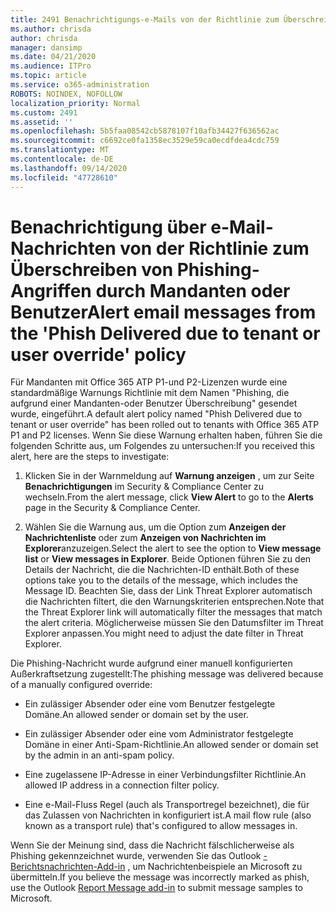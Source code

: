 ```yaml
---
title: 2491 Benachrichtigungs-e-Mails von der Richtlinie zum Überschreiben von Phishing-Angriffen durch Mandanten oder Benutzer
ms.author: chrisda
author: chrisda
manager: dansimp
ms.date: 04/21/2020
ms.audience: ITPro
ms.topic: article
ms.service: o365-administration
ROBOTS: NOINDEX, NOFOLLOW
localization_priority: Normal
ms.custom: 2491
ms.assetid: ''
ms.openlocfilehash: 5b5faa08542cb5878107f10afb34427f636562ac
ms.sourcegitcommit: c6692ce0fa1358ec3529e59ca0ecdfdea4cdc759
ms.translationtype: MT
ms.contentlocale: de-DE
ms.lasthandoff: 09/14/2020
ms.locfileid: "47728610"
---
```

# <a name="alert-email-messages-from-the-phish-delivered-due-to-tenant-or-user-override-policy"></a><span data-ttu-id="45413-102">Benachrichtigung über e-Mail-Nachrichten von der Richtlinie zum Überschreiben von Phishing-Angriffen durch Mandanten oder Benutzer</span><span class="sxs-lookup"><span data-stu-id="45413-102">Alert email messages from the 'Phish Delivered due to tenant or user override' policy</span></span>

<span data-ttu-id="45413-103">Für Mandanten mit Office 365 ATP P1-und P2-Lizenzen wurde eine standardmäßige Warnungs Richtlinie mit dem Namen "Phishing, die aufgrund einer Mandanten-oder Benutzer Überschreibung" gesendet wurde, eingeführt.</span><span class="sxs-lookup"><span data-stu-id="45413-103">A default alert policy named "Phish Delivered due to tenant or user override" has been rolled out to tenants with Office 365 ATP P1 and P2 licenses.</span></span> <span data-ttu-id="45413-104">Wenn Sie diese Warnung erhalten haben, führen Sie die folgenden Schritte aus, um Folgendes zu untersuchen:</span><span class="sxs-lookup"><span data-stu-id="45413-104">If you received this alert, here are the steps to investigate:</span></span>

1. <span data-ttu-id="45413-105">Klicken Sie in der Warnmeldung auf **Warnung anzeigen** , um zur Seite **Benachrichtigungen** im Security & Compliance Center zu wechseln.</span><span class="sxs-lookup"><span data-stu-id="45413-105">From the alert message, click **View Alert** to go to the **Alerts** page in the Security & Compliance Center.</span></span>

2. <span data-ttu-id="45413-106">Wählen Sie die Warnung aus, um die Option zum **Anzeigen der Nachrichtenliste** oder zum **Anzeigen von Nachrichten im Explorer**anzuzeigen.</span><span class="sxs-lookup"><span data-stu-id="45413-106">Select the alert to see the option to **View message list** or **View messages in Explorer**.</span></span> <span data-ttu-id="45413-107">Beide Optionen führen Sie zu den Details der Nachricht, die die Nachrichten-ID enthält.</span><span class="sxs-lookup"><span data-stu-id="45413-107">Both of these options take you to the details of the message, which includes the Message ID.</span></span> <span data-ttu-id="45413-108">Beachten Sie, dass der Link Threat Explorer automatisch die Nachrichten filtert, die den Warnungskriterien entsprechen.</span><span class="sxs-lookup"><span data-stu-id="45413-108">Note that the Threat Explorer link will automatically filter the messages that match the alert criteria.</span></span> <span data-ttu-id="45413-109">Möglicherweise müssen Sie den Datumsfilter im Threat Explorer anpassen.</span><span class="sxs-lookup"><span data-stu-id="45413-109">You might need to adjust the date filter in Threat Explorer.</span></span>

<span data-ttu-id="45413-110">Die Phishing-Nachricht wurde aufgrund einer manuell konfigurierten Außerkraftsetzung zugestellt:</span><span class="sxs-lookup"><span data-stu-id="45413-110">The phishing message was delivered because of a manually configured override:</span></span>

- <span data-ttu-id="45413-111">Ein zulässiger Absender oder eine vom Benutzer festgelegte Domäne.</span><span class="sxs-lookup"><span data-stu-id="45413-111">An allowed sender or domain set by the user.</span></span>

- <span data-ttu-id="45413-112">Ein zulässiger Absender oder eine vom Administrator festgelegte Domäne in einer Anti-Spam-Richtlinie.</span><span class="sxs-lookup"><span data-stu-id="45413-112">An allowed sender or domain set by the admin in an anti-spam policy.</span></span>

- <span data-ttu-id="45413-113">Eine zugelassene IP-Adresse in einer Verbindungsfilter Richtlinie.</span><span class="sxs-lookup"><span data-stu-id="45413-113">An allowed IP address in a connection filter policy.</span></span>

- <span data-ttu-id="45413-114">Eine e-Mail-Fluss Regel (auch als Transportregel bezeichnet), die für das Zulassen von Nachrichten in konfiguriert ist.</span><span class="sxs-lookup"><span data-stu-id="45413-114">A mail flow rule (also known as a transport rule) that's configured to allow messages in.</span></span>

<span data-ttu-id="45413-115">Wenn Sie der Meinung sind, dass die Nachricht fälschlicherweise als Phishing gekennzeichnet wurde, verwenden Sie das Outlook [-Berichtsnachrichten-Add-in](https://support.office.com/article/b5caa9f1-cdf3-4443-af8c-ff724ea719d2) , um Nachrichtenbeispiele an Microsoft zu übermitteln.</span><span class="sxs-lookup"><span data-stu-id="45413-115">If you believe the message was incorrectly marked as phish, use the Outlook [Report Message add-in](https://support.office.com/article/b5caa9f1-cdf3-4443-af8c-ff724ea719d2) to submit message samples to Microsoft.</span></span>
